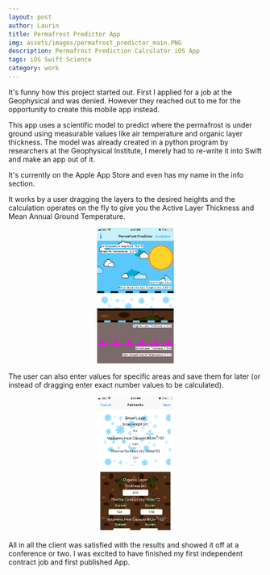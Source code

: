 ```yaml
---
layout: post
author: Laurin
title: Permafrost Predictor App
img: assets/images/permafrost_predictor_main.PNG
description: Permafrost Prediction Calculator iOS App
tags: iOS Swift Science
category: work
---
```

It's funny how this project started out. First I applied for a job at the Geophysical and was denied. However they reached out to me for the opportunity to create this mobile app instead. 

This app uses a scientific model to predict where the permafrost is under ground using measurable values like air temperature and organic layer thickness. The model was already created in a python program by researchers at the Geophysical Institute, I merely had to re-write it into Swift and make an app out of it. 

It's currently on the Apple App Store and even has my name in the info section. 

It works by a user dragging the layers to the desired heights and the calculation operates on the fly to give you the Active Layer Thickness and Mean Annual Ground Temperature. 

<center><img src="/assets/images/permafrost_predictor.PNG" alt="Image of App showing layers of ground." width="30%"/></center>

The user can also enter values for specific areas and save them for later (or instead of dragging enter exact number values to be calculated). 

<center><img src="/assets/images/permafrost_predictor_values.PNG" alt="Image of App showing entering numerical data manually." width="30%"/></center>

All in all the client was satisfied with the results and showed it off at a conference or two. I was excited to have finished my first independent contract job and first published App. 